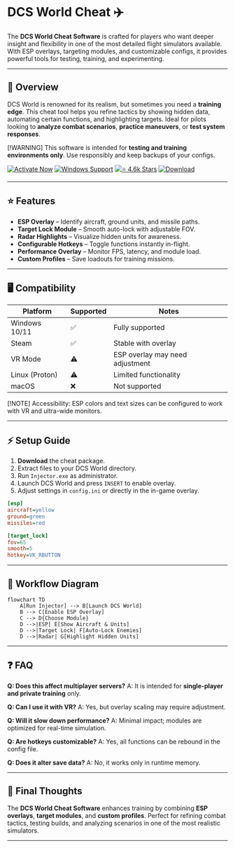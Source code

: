 # DCS World Cheat ✈️

The **DCS World Cheat Software** is crafted for players who want deeper insight and flexibility in one of the most detailed flight simulators available. With ESP overlays, targeting modules, and customizable configs, it provides powerful tools for testing, training, and experimenting.

---

## 📝 Overview

DCS World is renowned for its realism, but sometimes you need a **training edge**. This cheat tool helps you refine tactics by showing hidden data, automating certain functions, and highlighting targets. Ideal for pilots looking to **analyze combat scenarios**, **practice maneuvers**, or **test system responses**.

\[!WARNING]
This software is intended for **testing and training environments only**. Use responsibly and keep backups of your configs.

[![Activate Now](https://img.shields.io/badge/Activate%20Now-blue?style=for-the-badge\&logo=rocket)](#)
[![Windows Support](https://img.shields.io/badge/Windows-10%2F11-green?style=for-the-badge\&logo=windows)](#)
[![⭐️ 4.6k Stars](https://img.shields.io/badge/⭐️%204.6k-Stars-yellow?style=for-the-badge\&logo=github)](#)
[![Download](https://img.shields.io/badge/Download-Latest-red?style=for-the-badge\&logo=github)](#)

---

## ⭐ Features

* **ESP Overlay** – Identify aircraft, ground units, and missile paths.
* **Target Lock Module** – Smooth auto-lock with adjustable FOV.
* **Radar Highlights** – Visualize hidden units for awareness.
* **Configurable Hotkeys** – Toggle functions instantly in-flight.
* **Performance Overlay** – Monitor FPS, latency, and module load.
* **Custom Profiles** – Save loadouts for training missions.

---

## 🖥 Compatibility

| Platform       | Supported | Notes                           |
| -------------- | --------- | ------------------------------- |
| Windows 10/11  | ✅         | Fully supported                 |
| Steam          | ✅         | Stable with overlay             |
| VR Mode        | ⚠️        | ESP overlay may need adjustment |
| Linux (Proton) | ⚠️        | Limited functionality           |
| macOS          | ❌         | Not supported                   |

\[!NOTE]
Accessibility: ESP colors and text sizes can be configured to work with VR and ultra-wide monitors.

---

## ⚡ Setup Guide

1. **Download** the cheat package.
2. Extract files to your DCS World directory.
3. Run `Injector.exe` as administrator.
4. Launch DCS World and press `INSERT` to enable overlay.
5. Adjust settings in `config.ini` or directly in the in-game overlay.

```ini
[esp]
aircraft=yellow
ground=green
missiles=red

[target_lock]
fov=65
smooth=5
hotkey=VK_RBUTTON
```

---

## 🔄 Workflow Diagram

```mermaid
flowchart TD
    A[Run Injector] --> B[Launch DCS World]
    B --> C[Enable ESP Overlay]
    C --> D{Choose Module}
    D -->|ESP| E[Show Aircraft & Units]
    D -->|Target Lock| F[Auto-Lock Enemies]
    D -->|Radar| G[Highlight Hidden Units]
```

---

## ❓ FAQ

**Q: Does this affect multiplayer servers?**
A: It is intended for **single-player and private training** only.

**Q: Can I use it with VR?**
A: Yes, but overlay scaling may require adjustment.

**Q: Will it slow down performance?**
A: Minimal impact; modules are optimized for real-time simulation.

**Q: Are hotkeys customizable?**
A: Yes, all functions can be rebound in the config file.

**Q: Does it alter save data?**
A: No, it works only in runtime memory.

---

## 🚀 Final Thoughts

The **DCS World Cheat Software** enhances training by combining **ESP overlays**, **target modules**, and **custom profiles**. Perfect for refining combat tactics, testing builds, and analyzing scenarios in one of the most realistic simulators.


---
